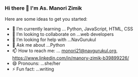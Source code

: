### Hi there 👋 I'm As. Manori Zimik

Here are some ideas to get you started:

- 🌱 I’m currently learning ... Python, JavaScript, HTML, CSS
- 👯 I’m looking to collaborate on ...web developers
- 🤔 I’m looking for help with ...NavGurukul
- 💬 Ask me about ...Python
- 📫 How to reach me: ... monori21@navgurukul.org, https://www.linkedin.com/in/manory-zimik-b39899226/
- 😄 Pronouns: ...she/her
- ⚡ Fun fact: ...writing
